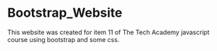 # Bootstrap_Website

This website was created for item 11 of The Tech Academy javascript course using bootstrap and some css.
